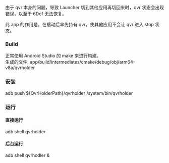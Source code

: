 由于 qvr 本身的问题，导致 Launcher 切到其他应用再切回来时，qvr 状态会出现错误，以至于 6Dof 无法恢复。  
  
此 app 的作用是，在启动后率先持有 qvr，使其他应用不会让 qvr 进入 stop 状态。  
  
### Build  
正常使用 Android Studio 的 make 来进行构建。  
生成的文件: app/build/intermediates/cmake/debug/obj/arm64-v8a/qvrholder  

### 安装  
adb push ${QvrHolderPath}/qvrholder /system/bin/qvrholder  

### 运行  
#### 直接运行  
adb shell qvrholder  
#### 后台运行  
adb shell qvrhodler &
